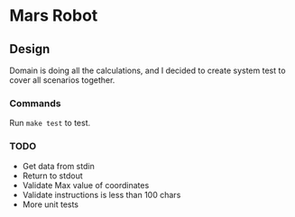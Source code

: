 # Mars Robot

## Design

Domain is doing all the calculations, and I decided to create system test to cover all scenarios together.

### Commands

Run `make test` to test.

### TODO

- Get data from stdin
- Return to stdout
- Validate Max value of coordinates
- Validate instructions is less than 100 chars
- More unit tests
